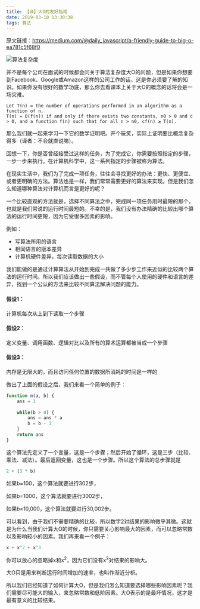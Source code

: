 ```yaml
---
title: 【译】大O的友好指南
date: 2019-03-10 13:30:38
tags: 算法
---
```


原文链接：https://medium.com/@daily_javascript/a-friendly-guide-to-big-o-ea781c5f68f0

![算法复杂度](https://res.cloudinary.com/dxydgihag/image/upload/v1552196439/Blog/%E7%AE%97%E6%B3%95/%E5%A4%A7O1.png)

并不是每个公司在面试的时候都会问关于算法复杂度大O的问题，但是如果你想要到Facebook、Google或Amazon这样的公司工作的话，这是你必须要了解的知识。如果你没有很好的数学功底，那么你去看课本上关于大O的概念的话将会是一场灾难。<!-- more -->

```
Let T(n) = the number of operations performed in an algorithm as a function of n. 
T(n) = O(f(n)) if and only if there exists two constants, n0 > 0 and c > 0, and a function f(n) such that for all n > n0, cf(n) ≥ T(n).
```

那么我们就一起来学习一下它的数学证明吧。开个玩笑，实际上证明要比概念复杂得多（译者：不会就直说嘛）。

回想一下，你是否曾经接受过这样的任务，为了完成它，你需要按照指定的步骤，一步一步来执行。在计算机科学中，这一系列指定的步骤被称为算法。

在现实生活中，我们为了完成一项任务，往往会寻找更好的办法：更快、更便宜、或者更明确的方法。算法也是一样，我们常常需要更好的算法来实现。但是我们怎么知道哪种算法对计算机而言是更好的呢？

一个比较直观的方法就是，选择不同算法之中，完成同一项任务用时最短的那个，也就是我们常说的运行时间最短的。不幸的是，我们没有办法精确的比较出哪个算法的运行时间更短，因为它受很多因素的影响。

例如：

- 写算法所用的语言
- 相同语言的版本差异
- 计算机硬件差异，每次读取数据的大小

我们能做的是通过计算算法从开始到完成一共做了多少步工作来近似的比较两个算法的运行时间。所以我们应该做出一些假设，而不管每个人使用的硬件和语言的差异，找到一个公认的方法来比较不同算法解决问题的能力。

#### 假设1：

计算机每次从上到下读取一个步骤

#### 假设2：

定义变量、调用函数、逻辑对比以及所有的算术运算都被当成一个步骤

#### 假设3：

内存是无限大的，而且访问任何位置的数据所消耗的时间是一样的

做出了上面的假设之后，我们来看一个简单的例子：

``` javascript
function m(a, b) {
    ans = 1
    
    while(b > 0) {
        ans = ans * a
        b = b - 1
    }
    return ans
}
```

这个算法先定义了一个变量，这是一个步骤；然后开始了循环，这是三步（比较、乘法、减法）。最后返回变量，这也是一个步骤。所以这个算法的总步骤就是

``` javascript
2 + (3 * b)
```

如果b=100，这个算法就要进行302步，

如果b=1000，这个算法就要进行3002步，

如果b=10,000，这个算法就要进行30,002步。

可以看到，由于我们不需要精确的比较，所以数字2对结果的影响微乎其微。这就是为什么当我们计算大O的时候，你只需要关心影响最大的因素，而可以忽略常数以及影响较小的因素。我们再来看一个例子：

``` javascript
x + x^2 + x^3
```

你可以放心的忽略掉x和x<sup>2</sup>，因为它们没有x<sup>3</sup>对结果的影响大。

大O只是用来判断运行时间增加的速率，也叫作渐近分析。

所以我们已经知道了如何计算大O，但是我们怎么知道要选择哪些影响因素呢？我们需要尽可能大的输入，来忽略常数和低阶因素。大O表示的是最坏情况，这才是最有意义的比较结果。